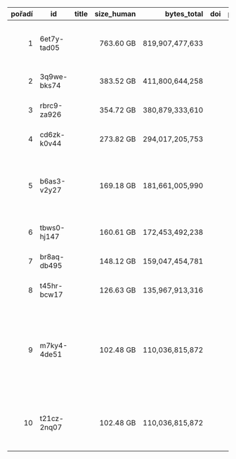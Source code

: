 | pořadí | id | title | size_human | bytes_total | doi | publication_year | affiliations | url |
|---:|---|---|---:|---:|---|---:|---|---|
| 1 | 6et7y-tad05 |  | 763.60 GB | 819,907,477,633 |  | 2025 | Matematicko-fyzikální fakulta; Univerzita Karlova | https://data.narodni-repozitar.cz/general/datasets/6et7y-tad05 |
| 2 | 3q9we-bks74 |  | 383.52 GB | 411,800,644,258 |  | 2025 | Ústav fotoniky a elektroniky AV ČR | https://data.narodni-repozitar.cz/general/datasets/3q9we-bks74 |
| 3 | rbrc9-za926 |  | 354.72 GB | 380,879,333,610 |  | 2025 | Ústav fotoniky a elektroniky AV ČR | https://data.narodni-repozitar.cz/general/datasets/rbrc9-za926 |
| 4 | cd6zk-k0v44 |  | 273.82 GB | 294,017,205,753 |  | 2025 | Masarykova univerzita | https://data.narodni-repozitar.cz/general/datasets/cd6zk-k0v44 |
| 5 | b6as3-v2y27 |  | 169.18 GB | 181,661,005,990 |  | 2025 | Katedra fyziky atmosféry; Matematicko-fyzikální fakulta; Univerzita Karlova | https://data.narodni-repozitar.cz/general/datasets/b6as3-v2y27 |
| 6 | tbws0-hj147 |  | 160.61 GB | 172,453,492,238 |  | 2025 | CEITEC MU; Masarykova univerzita | https://data.narodni-repozitar.cz/general/datasets/tbws0-hj147 |
| 7 | br8aq-db495 |  | 148.12 GB | 159,047,454,781 |  | 2025 | Masarykova univerzita | https://data.narodni-repozitar.cz/general/datasets/br8aq-db495 |
| 8 | t45hr-bcw17 |  | 126.63 GB | 135,967,913,316 |  | 2025 | Masarykova univerzita | https://data.narodni-repozitar.cz/general/datasets/t45hr-bcw17 |
| 9 | m7ky4-4de51 |  | 102.48 GB | 110,036,815,872 |  | 2025 | Katedra botaniky; Přírodovědecká fakulta; University of Bayreuth; University of Bergen; Univerzita Karlova | https://data.narodni-repozitar.cz/general/datasets/m7ky4-4de51 |
| 10 | t21cz-2nq07 |  | 102.48 GB | 110,036,815,872 |  | 2025 | University of Bayreuth; University of Bergen; Univerzita Karlova | https://data.narodni-repozitar.cz/general/datasets/t21cz-2nq07 |
